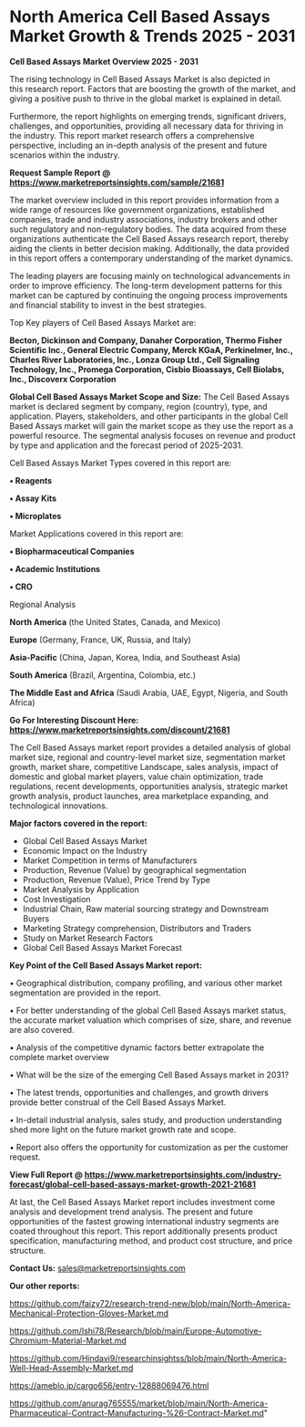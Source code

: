 # North America Cell Based Assays Market Growth & Trends 2025 - 2031

<Strong> Cell Based Assays Market Overview 2025 - 2031</strong>

The rising technology in Cell Based Assays Market is also depicted in this research report. Factors that are boosting the growth of the market, and giving a positive push to thrive in the global market is explained in detail.

Furthermore, the report highlights on emerging trends, significant drivers, challenges, and opportunities, providing all necessary data for thriving in the industry. This report market research offers a comprehensive perspective, including an in-depth analysis of the present and future scenarios within the industry.

<strong>Request Sample Report @ <a href=https://www.marketreportsinsights.com/sample/21681>https://www.marketreportsinsights.com/sample/21681</a></strong>

The market overview included in this report provides information from a wide range of resources like government organizations, established companies, trade and industry associations, industry brokers and other such regulatory and non-regulatory bodies. The data acquired from these organizations authenticate the Cell Based Assays research report, thereby aiding the clients in better decision making. Additionally, the data provided in this report offers a contemporary understanding of the market dynamics.

The leading players are focusing mainly on technological advancements in order to improve efficiency. The long-term development patterns for this market can be captured by continuing the ongoing process improvements and financial stability to invest in the best strategies.

Top Key players of Cell Based Assays Market are:

<strong>Becton, Dickinson and Company, Danaher Corporation, Thermo Fisher Scientific Inc., General Electric Company, Merck KGaA, Perkinelmer, Inc., Charles River Laboratories, Inc., Lonza Group Ltd., Cell Signaling Technology, Inc., Promega Corporation, Cisbio Bioassays, Cell Biolabs, Inc., Discoverx Corporation</strong>

<strong><b>Global Cell Based Assays Market Scope and Size:</b></strong>
The Cell Based Assays market is declared segment by company, region (country), type, and application. Players, stakeholders, and other participants in the global Cell Based Assays market will gain the market scope as they use the report as a powerful resource. The segmental analysis focuses on revenue and product by type and application and the forecast period of 2025-2031.

Cell Based Assays Market Types covered in this report are:

<strong>• Reagents

• Assay Kits

• Microplates</strong>

Market Applications covered in this report are:

<strong>• Biopharmaceutical Companies

• Academic Institutions

• CRO</strong> 

Regional Analysis

<strong>North America</strong> (the United States, Canada, and Mexico)

<strong>Europe</strong> (Germany, France, UK, Russia, and Italy)

<strong>Asia-Pacific</strong> (China, Japan, Korea, India, and Southeast Asia)

<strong>South America</strong> (Brazil, Argentina, Colombia, etc.)

<strong>The Middle East and Africa</strong> (Saudi Arabia, UAE, Egypt, Nigeria, and South Africa)

<strong>Go For Interesting Discount Here: <a href=https://www.marketreportsinsights.com/discount/21681>https://www.marketreportsinsights.com/discount/21681</a></strong>

The Cell Based Assays market report provides a detailed analysis of global market size, regional and country-level market size, segmentation market growth, market share, competitive Landscape, sales analysis, impact of domestic and global market players, value chain optimization, trade regulations, recent developments, opportunities analysis, strategic market growth analysis, product launches, area marketplace expanding, and technological innovations.

<strong><b>Major factors covered in the report:</b></strong>
<ul>
  <li>Global Cell Based Assays Market </li>
  <li>Economic Impact on the Industry</li>
  <li>Market Competition in terms of Manufacturers</li>
  <li>Production, Revenue (Value) by geographical segmentation</li>
  <li>Production, Revenue (Value), Price Trend by Type</li>
  <li>Market Analysis by Application</li>
  <li>Cost Investigation</li>
  <li>Industrial Chain, Raw material sourcing strategy and Downstream Buyers</li>
  <li>Marketing Strategy comprehension, Distributors and Traders</li>
  <li>Study on Market Research Factors</li>
  <li>Global Cell Based Assays Market Forecast</li>
</ul>

<strong><b>Key Point of the Cell Based Assays Market report:</b></strong>

• Geographical distribution, company profiling, and various other market segmentation are provided in the report.

• For better understanding of the global Cell Based Assays market status, the accurate market valuation which comprises of size, share, and revenue are also covered.

• Analysis of the competitive dynamic factors better extrapolate the complete market overview

• What will be the size of the emerging Cell Based Assays market in 2031?

• The latest trends, opportunities and challenges, and growth drivers provide better construal of the Cell Based Assays Market.

• In-detail industrial analysis, sales study, and production understanding shed more light on the future market growth rate and scope.

• Report also offers the opportunity for customization as per the customer request.

<strong><b>View Full Report @ <a href=https://www.marketreportsinsights.com/industry-forecast/global-cell-based-assays-market-growth-2021-21681>https://www.marketreportsinsights.com/industry-forecast/global-cell-based-assays-market-growth-2021-21681</a></b></strong>


At last, the Cell Based Assays Market report includes investment come analysis and development trend analysis. The present and future opportunities of the fastest growing international industry segments are coated throughout this report. This report additionally presents product specification, manufacturing method, and product cost structure, and price structure.

<strong>Contact Us:</strong>
sales@marketreportsinsights.com

<strong>Our other reports:</strong>

<a href=https://github.com/faizy72/research-trend-new/blob/main/North-America-Mechanical-Protection-Gloves-Market.md>https://github.com/faizy72/research-trend-new/blob/main/North-America-Mechanical-Protection-Gloves-Market.md</a>

<a href=https://github.com/Ishi78/Research/blob/main/Europe-Automotive-Chromium-Material-Market.md>https://github.com/Ishi78/Research/blob/main/Europe-Automotive-Chromium-Material-Market.md</a>

<a href=https://github.com/Hindavi9/researchinsightss/blob/main/North-America-Well-Head-Assembly-Market.md>https://github.com/Hindavi9/researchinsightss/blob/main/North-America-Well-Head-Assembly-Market.md</a>

<a href=https://ameblo.jp/cargo656/entry-12888069476.html>https://ameblo.jp/cargo656/entry-12888069476.html</a>

<a href=https://github.com/anurag765555/market/blob/main/North-America-Pharmaceutical-Contract-Manufacturing-%26-Contract-Market.md>https://github.com/anurag765555/market/blob/main/North-America-Pharmaceutical-Contract-Manufacturing-%26-Contract-Market.md</a>"
